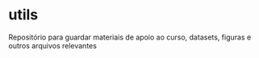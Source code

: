 # utils
Repositório para guardar materiais de apoio ao curso, datasets, figuras e outros arquivos relevantes
